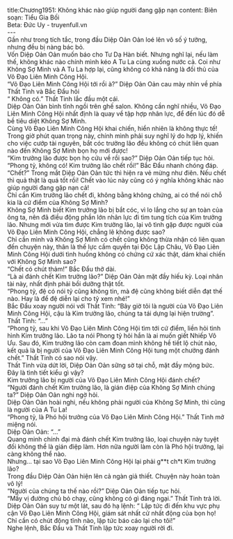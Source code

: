 title:Chương1951: Không khác nào giúp người đang gặp nạn
content:
Biên soạn: Tiểu Gia Bối<br>Beta: Đức Uy - truyenfull.vn<br>---<br>Gần như trong tích tắc, trong đầu Diệp Oản Oản loé lên vô số ý tưởng, nhưng đều bị nàng bác bỏ.<br>Vốn Diệp Oản Oản muốn báo cho Tư Dạ Hàn biết. Nhưng nghĩ lại, nếu làm thế, không khác nào chính mình kéo A Tu La cùng xuống nước cả. Coi như Không Sợ Minh và A Tu La hợp lại, cũng không có khả năng là đối thủ của Võ Đạo Liên Minh Công Hội.<br>“Võ Đạo Liên Minh Công Hội tới rồi à?” Diệp Oản Oản cau mày nhìn về phía Thất Tinh và Bắc Đẩu hỏi<br>“ Không có.” Thất Tinh lắc đầu một cái.<br>Diệp Oản Oản bình tĩnh ngồi trên ghế salon. Không cần nghĩ nhiều, Võ Đạo Liên Minh Công Hội nhất định là quay về tập hợp nhân lực, để đến lúc đó dễ bề tiêu diệt Không Sợ Minh.<br>Cùng Võ Đạo Liên Minh Công Hội khai chiến, hiển nhiên là không thực tế! Trong giờ phút quan trọng này, chính mình phải suy nghĩ lý do hợp lý, khiến cho việc cướp tài nguyên, bắt cóc trưởng lão đều không có chút liên quan nào đến Không Sợ Minh bọn họ mới được!<br>“Kim trưởng lão được bọn họ cứu về rồi sao?” Diệp Oản Oản tiếp tục hỏi.<br>“Phong tỷ, không có! Kim trưởng lão chết rồi!” Bắc Đẩu nhanh chóng đáp.<br>“Chết?” Trong mắt Diệp Oản Oản tức thì hiện ra vẻ mừng như điên. Nếu chết thì quả thật là quá tốt rồi! Chết vào lúc này cũng có ý nghĩa không khác nào giúp người đang gặp nạn cả!<br>Chỉ cần Kim trưởng lão chết đi, không bằng không chứng, ai có thể nói chỗ kia là cứ điểm của Không Sợ Minh?<br>Không Sợ Minh biết Kim trưởng lão bị bắt cóc, vì lo lắng cho sự an toàn của ông ta, nên đã điều động phần lớn nhân lực đi tìm tung tích của Kim trưởng lão. Nhưng mới vừa tìm được Kim trưởng lão, lại vô tình gặp được người của Võ Đạo Liên Minh Công Hội, chẳng lẽ không được sao?<br>Chỉ cần mình và Không Sợ Minh có chết cũng không thừa nhận có liên quan đến chuyện này, thân là thế lực cầm quyền tại Độc Lập Châu, Võ Đạo Liên Minh Công Hội dưới tình huống không có chứng cứ xác thật, dám khai chiến với Không Sợ Minh sao?<br>“Chết có chút thảm!” Bắc Đẩu thở dài.<br>“Là ai đánh chết Kim trưởng lão?” Diệp Oản Oản mặt đầy hiếu kỳ. Loại nhân tài này, nhất định phải bồi dưỡng thật tốt.<br>“Phong tỷ, đệ có nói tỷ cũng không tin, mà đệ cũng không biết diễn đạt thế nào. Hay là để đệ diễn lại cho tỷ xem nhé!”<br>Bắc Đẩu xoay người nói với Thất Tinh: “Bây giờ tôi là người của Võ Đạo Liên Minh Công Hội, cậu là Kim trưởng lão, chúng ta tái dựng lại hiện trường”.<br>Thất Tinh: “...”<br>“Phong tỷ, sau khi Võ Đạo Liên Minh Công Hội tìm tới cứ điểm, liền hỏi tình hình Kim trưởng lão. Lão ta nói Phong tỷ hỏi hắn là ai muốn giết Nhiếp Vô Ưu. Sau đó, Kim trưởng lão còn cam đoan mình không hề tiết lộ chút nào, kết quả là bị người của Võ Đạo Liên Minh Công Hội tung một chưởng đánh chết.” Thất Tinh có sao nói vậy.<br>Thất Tinh vừa dứt lời, Diệp Oản Oản sững sờ tại chỗ, mặt đầy mộng bức.<br>Đây là tình tiết kiểu gì vậy?<br>Kim trưởng lão bị người của Võ Đạo Liên Minh Công Hội đánh chết?<br>“Người đánh chết Kim trưởng lão, là gián điệp của Không Sợ Minh chúng ta?” Diệp Oản Oản nghi ngờ hỏi.<br>Diệp Oản Oản hoài nghi, nếu không phải người của Không Sợ Minh, thì cũng là người của A Tu La!<br>“Phong tỷ, là Phó hội trưởng của Võ Đạo Liên Minh Công Hội.” Thất Tinh mở miệng nói.<br>Diệp Oản Oản: “...”<br>Quang minh chính đại mà đánh chết Kim trưởng lão, loại chuyện này tuyệt đối không thể là gián điệp làm. Hơn nữa người làm còn là Phó hội trưởng, lại càng không thể nào.<br>Nhưng... tại sao Võ Đạo Liên Minh Công Hội lại phải g**t ch*t Kim trưởng lão?<br>Trong đầu Diệp Oản Oản hiện lên cả ngàn giả thiết. Chuyện này hoàn toàn vô lý!<br>“Người của chúng ta thế nào rồi?” Diệp Oản Oản tiếp tục hỏi.<br>“Mấy vị đường chủ bỏ chạy, cũng không có gì đáng ngại.” Thất Tinh trả lời.<br>Diệp Oản Oản suy tư một lát, sau đó hạ lệnh: “ Lập tức đi đến khu vực phụ cận Võ Đạo Liên Minh Công Hội, giám sát nhất cử nhất động của bọn họ! Chỉ cần có chút động tĩnh nào, lập tức báo cáo lại cho tôi!”<br>Nghe lệnh, Bắc Đẩu và Thất Tinh lập tức xoay người rời đi.
